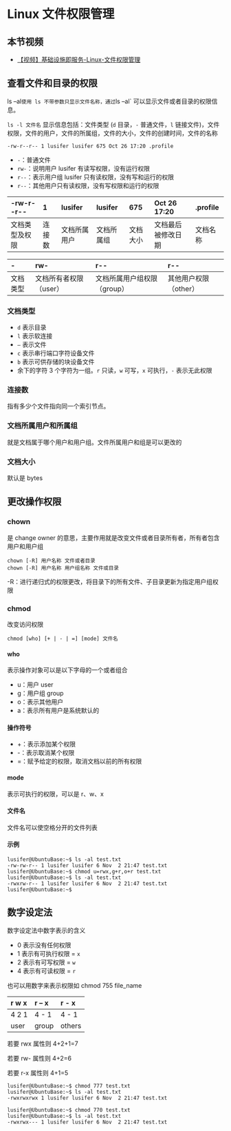 # Linux 文件权限管理

## 本节视频

- [【视频】基础设施即服务-Linux-文件权限管理](https://www.bilibili.com/video/av27165630/)

## 查看文件和目录的权限

ls –al`使用 ls 不带参数只显示文件名称，通过`ls –al` 可以显示文件或者目录的权限信息。

`ls -l 文件名` 显示信息包括：文件类型 (`d` 目录，`-` 普通文件，`l` 链接文件)，文件权限，文件的用户，文件的所属组，文件的大小，文件的创建时间，文件的名称

```
-rw-r--r-- 1 lusifer lusifer 675 Oct 26 17:20 .profile
```

- `-`：普通文件
- `rw-`：说明用户 lusifer 有读写权限，没有运行权限
- `r--`：表示用户组 lusifer 只有读权限，没有写和运行的权限
- `r--`：其他用户只有读权限，没有写权限和运行的权限



| -rw-r--r--     | 1      | lusifer      | lusifer    | 675      | Oct 26 17:20       | .profile |
| :------------- | :----- | :----------- | :--------- | :------- | :----------------- | :------- |
| 文档类型及权限 | 连接数 | 文档所属用户 | 文档所属组 | 文档大小 | 文档最后被修改日期 | 文档名称 |



| -        | rw-                    | r--                         | r--                   |
| :------- | :--------------------- | :-------------------------- | :-------------------- |
| 文档类型 | 文档所有者权限（user） | 文档所属用户组权限（group） | 其他用户权限（other） |

### 文档类型

- `d` 表示目录
- `l` 表示软连接
- `–` 表示文件
- `c` 表示串行端口字符设备文件
- `b` 表示可供存储的块设备文件
- 余下的字符 3 个字符为一组。`r` 只读，`w` 可写，`x` 可执行，`-` 表示无此权限

### 连接数

指有多少个文件指向同一个索引节点。

### 文档所属用户和所属组

就是文档属于哪个用户和用户组。文件所属用户和组是可以更改的

### 文档大小

默认是 bytes

## 更改操作权限

### chown

是 change owner 的意思，主要作用就是改变文件或者目录所有者，所有者包含用户和用户组

```
chown [-R] 用户名称 文件或者目录
chown [-R] 用户名称 用户组名称 文件或目录
```

-R：进行递归式的权限更改，将目录下的所有文件、子目录更新为指定用户组权限

### chmod

改变访问权限

```
chmod [who] [+ | - | =] [mode] 文件名
```

#### who

表示操作对象可以是以下字母的一个或者组合

- u：用户 user
- g：用户组 group
- o：表示其他用户
- a：表示所有用户是系统默认的

#### 操作符号

- +：表示添加某个权限
- -：表示取消某个权限
- =：赋予给定的权限，取消文档以前的所有权限

#### mode

表示可执行的权限，可以是 r、w、x

#### 文件名

文件名可以使空格分开的文件列表

#### 示例

```text
lusifer@UbuntuBase:~$ ls -al test.txt 
-rw-rw-r-- 1 lusifer lusifer 6 Nov  2 21:47 test.txt
lusifer@UbuntuBase:~$ chmod u=rwx,g+r,o+r test.txt 
lusifer@UbuntuBase:~$ ls -al test.txt 
-rwxrw-r-- 1 lusifer lusifer 6 Nov  2 21:47 test.txt
lusifer@UbuntuBase:~$
```

## 数字设定法

数字设定法中数字表示的含义

- 0 表示没有任何权限
- 1 表示有可执行权限 = `x`
- 2 表示有可写权限 = `w`
- 4 表示有可读权限 = `r`

也可以用数字来表示权限如 chmod 755 file_name

| r w x | r – x | r - x  |
| :---- | :---- | :----- |
| 4 2 1 | 4 - 1 | 4 - 1  |
| user  | group | others |

若要 rwx 属性则 4+2+1=7

若要 rw- 属性则 4+2=6

若要 r-x 属性则 4+1=5

```text
lusifer@UbuntuBase:~$ chmod 777 test.txt 
lusifer@UbuntuBase:~$ ls -al test.txt 
-rwxrwxrwx 1 lusifer lusifer 6 Nov  2 21:47 test.txt

lusifer@UbuntuBase:~$ chmod 770 test.txt 
lusifer@UbuntuBase:~$ ls -al test.txt 
-rwxrwx--- 1 lusifer lusifer 6 Nov  2 21:47 test.txt
```